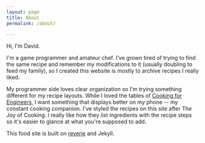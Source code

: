 ```yaml
---
layout: page
title: About
permalink: /about/

---
```


Hi, I'm David.

I'm a game programmer and amateur chef. I've grown tired of trying to find the
same recipe and remember my modifications to it (usually doubling to feed my
family), so I created this website is mostly to archive recipes I really liked.

My programmer side loves clear organization so I'm trying something different
for my recipe layouts. While I loved the tables of [Cooking for
Engineers](www.cookingforengineers.com/), I want something that displays better
on my phone -- my constant cooking companion. I've styled the recipes on this
site after The Joy of Cooking. I really like how they list ingredients with the
recipe steps so it's easier to glance at what you're supposed to add.

This food site is built on [reverie](https://github.com/amitmerchant1990/reverie) and Jekyll.
